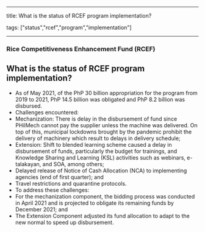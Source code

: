 
---

title: What is the status of RCEF program implementation?

tags: ["status","rcef","program","implementation"]

---

### Rice Competitiveness Enhancement Fund (RCEF)

## What is the status of RCEF program implementation?


 - As of May 2021, of the PhP 30 billion appropriation for the program from 2019 to 2021, PhP 14.5 billion was obligated and PhP 8.2 billion was disbursed.
 - Challenges encountered:
 - Mechanization: There is delay in the disbursement of fund since PHilMech cannot pay the supplier unless the machine was delivered. On top of this, municipal lockdowns brought by the pandemic prohibit the delivery of machinery which result to delays in delivery schedule;
 - Extension: Shift to blended learning scheme caused a delay in disbursement of funds, particularly the budget for trainings, and Knowledge Sharing and Learning (KSL) activities such as webinars, e-talakayan, and SOA, among others;
 - Delayed release of Notice of Cash Allocation (NCA) to implementing agencies (end of first quarter); and
 - Travel restrictions and quarantine protocols.
 - To address these challenges: 
 - For the mechanization component, the bidding process was conducted in April 2021 and is projected to obligate its remaining funds by December 2021; and
 - The Extension Component adjusted its fund allocation to adapt to the new normal to speed up disbursement.

